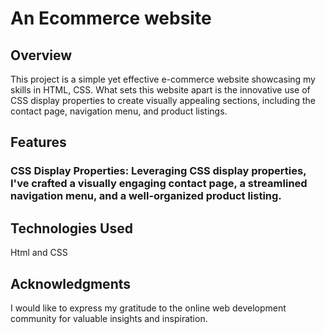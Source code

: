 # An Ecommerce website 

## Overview

This project is a simple yet effective e-commerce website showcasing my skills in HTML, CSS. What sets this website apart is the innovative use of CSS display properties to create visually appealing sections, including the contact page, navigation menu, and product listings.

## Features

### CSS Display Properties: Leveraging CSS display properties, I've crafted a visually engaging contact page, a streamlined navigation menu, and a well-organized product listing.

## Technologies Used
Html and CSS

## Acknowledgments
I would like to express my gratitude to the online web development community for valuable insights and inspiration.
